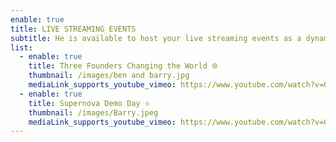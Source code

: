 ```yaml
---
enable: true
title: LIVE STREAMING EVENTS
subtitle: He is available to host your live streaming events as a dynamic MC.
list:
  - enable: true
    title: Three Founders Changing the World 🌐
    thumbnail: /images/ben and barry.jpg
    mediaLink_supports_youtube_vimeo: https://www.youtube.com/watch?v=G2SqSljZBy4
  - enable: true
    title: Supernova Demo Day ⭐
    thumbnail: /images/Barry.jpeg
    mediaLink_supports_youtube_vimeo: https://www.youtube.com/watch?v=G2SqSljZBy4
---
```


